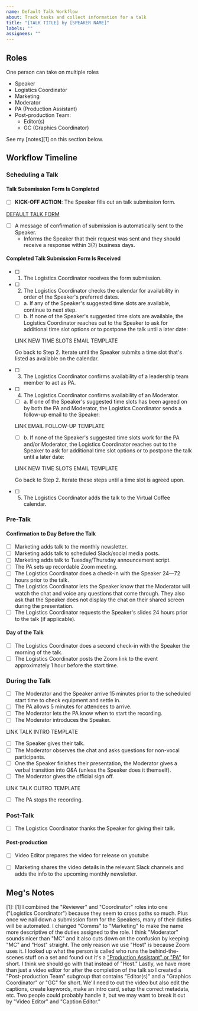 ```yaml
---
name: Default Talk Workflow
about: Track tasks and collect information for a talk
title: "[TALK TITLE] by [SPEAKER NAME]"
labels: ""
assignees: ""
---
```


## Roles

One person can take on multiple roles

- Speaker
- Logistics Coordinator
- Marketing
- Moderator
- PA (Production Assistant)
- Post-production Team:
  - Editor(s)
  - GC (Graphics Coordinator)

See my [notes][1] on this section below.

## Workflow Timeline

### Scheduling a Talk

#### Talk Subsmission Form Is Completed

- [ ] **KICK-OFF ACTION**: The Speaker fills out an talk submission form.

[DEFAULT TALK FORM](./default-talk-submission-form.md)

- [ ] A message of confirmation of submission is automatically sent to the Speaker.
  - Informs the Speaker that their request was sent and they should receive a response within 3(?) business days.

#### Completed Talk Submission Form Is Received

- [ ] 1. The Logistics Coordinator receives the form submission.
- [ ] 2. The Logistics Coordinator checks the calendar for availability in order of the Speaker's preferred dates.
  - [ ] a. If any of the Speaker's suggested time slots are available, continue to next step.
  - [ ] b. If none of the Speaker's suggested time slots are available, the Logistics Coordinator reaches out to the Speaker to ask for additional time slot options or to postpone the talk until a later date:
  
  LINK NEW TIME SLOTS EMAIL TEMPLATE

  Go back to Step 2. Iterate until the Speaker submits a time slot that's listed as available on the calendar.
- [ ] 3. The Logistics Coordinator confirms availability of a leadership team member to act as PA.
- [ ] 4. The Logistics Coordinator confirms availability of an Moderator.
  - [ ] a. If one of the Speaker's suggested time slots has been agreed on by both the PA and Moderator, the Logistics Coordinator sends a follow-up email to the Speaker:

  LINK EMAIL FOLLOW-UP TEMPLATE

  - [ ] b. If none of the Speaker's suggested time slots work for the PA and/or Moderator, the Logistics Coordinator reaches out to the Speaker to ask for additional time slot options or to postpone the talk until a later date:

  LINK NEW TIME SLOTS EMAIL TEMPLATE

  Go back to Step 2. Iterate these steps until a time slot is agreed upon.
- [ ] 5. The Logistics Coordinator adds the talk to the Virtual Coffee calendar.

### Pre-Talk

#### Confirmation to Day Before the Talk

- [ ] Marketing adds talk to the monthly newsletter.
- [ ] Marketing adds talk to scheduled Slack/social media posts.
- [ ] Marketing adds talk to Tuesday/Thursday announcement script.
- [ ] The PA sets up recordable Zoom meeting.
- [ ] The Logistics Coordinator does a check-in with the Speaker 24—72 hours prior to the talk.
- [ ] The Logistics Coordinator lets the Speaker know that the Moderator will watch the chat and voice any questions that come through. They also ask that the Speaker does not display the chat on their shared screen during the presentation.
- [ ] The Logistics Coordinator requests the Speaker's slides 24 hours prior to the talk (if applicable).

#### Day of the Talk

- [ ] The Logistics Coordinator does a second check-in with the Speaker the morning of the talk.
- [ ] The Logistics Coordinator posts the Zoom link to the event approximately 1 hour before the start time.

### During the Talk

- [ ] The Moderator and the Speaker arrive 15 minutes prior to the scheduled start time to check equipment and settle in.
- [ ] The PA allows 5 minutes for attendees to arrive.
- [ ] The Moderator lets the PA know when to start the recording.
- [ ] The Moderator introduces the Speaker.

LINK TALK INTRO TEMPLATE

- [ ] The Speaker gives their talk.
- [ ] The Moderator observes the chat and asks questions for non-vocal participants.
- [ ] One the Speaker finishes their presentation, the Moderator gives a verbal transition into Q&A (unless the Speaker does it themself).
- [ ] The Moderator gives the official sign off.

LINK TALK OUTRO TEMPLATE

- [ ] The PA stops the recording.

### Post-Talk

- [ ] The Logistics Coordinator thanks the Speaker for giving their talk.

#### Post-production

- [ ] Video Editor prepares the video for release on youtube

- [ ] Marketing shares the video details in the relevant Slack channels and adds the info to the upcoming monthly newsletter.

## Meg's Notes

[1]: [1] I combined the "Reviewer" and "Coordinator" roles into one ("Logistics Coordinator") because they seem to cross paths so much. Plus once we nail down a submission form for the Speakers, many of their duties will be automated. I changed "Comms" to "Marketing" to make the name more descriptive of the duties assigned to the role. I think "Moderator" sounds nicer than "MC" and it also cuts down on the confusion by keeping "MC" and "Host" straight. The only reason we use "Host" is because Zoom uses it. I looked up what the person is called who runs the behind-the-scenes stuff on a set and found out it's a ["Production Assistant" or "PA"](https://en.wikipedia.org/wiki/Television_crew#Production_assistant) for short. I think we should go with that instead of "Host." Lastly, we have more than just a video editor for after the completion of the talk so I created a "Post-production Team" subgroup that contains "Editor(s)" and a "Graphics Coordinator" or "GC" for short. We'll need to cut the video but also edit the captions, create keywords, make an intro card, setup the correct metadata, etc. Two people could probably handle it, but we may want to break it out by "Video Editor" and "Caption Editor."
